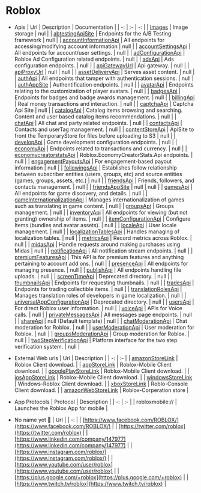 # Roblox

* Apis
    | Url | Description | Documentation |
    | -: | :- | -: |
    | [Images](https://images.rbxcdn.com/) | Image storage | nul |
    | [abtestingApiSite](https://abtesting.roblox.com) | Endpoints for the A/B Testing framework | null |
    | [accountInformationApi](https://accountinformation.roblox.com) | All endpoints for accessing/modifying account information | null |
    | [accountSettingsApi](https://accountsettings.roblox.com) | All endpoints for account/user settings. | null |
    | [adConfigurationApi](https://adconfiguration.roblox.com) | Roblox Ad Configuration related endpoints. | null |
    | [adsApi](https://ads.roblox.com) | Ads configuration endpoints. | null |
    | [apiGatewayUrl](https://apis.roblox.com) | Api gateway. | null |
    | [apiProxyUrl](https://api.roblox.com) | null | null |
    | [assetDeliveryApi](https://assetdelivery.roblox.com) | Serves asset content. | null |
    | [authApi](https://auth.roblox.com) | All endpoints that tamper with authentication sessions. | null |
    | [authAppSite](https://authsite.roblox.com) | Authentification endpoints. | null |
    | [avatarApi](https://avatar.roblox.com) | Endpoints relating to the customization of player avatars. | null |
    | [badgesApi](https://badges.roblox.com) | Endpoints for badges and badge awards management. | null |
    | [billingApi](https://billing.roblox.com) | Real money transactions and interaction. | null |
    | [captchaApi](https://captcha.roblox.com) | Captcha Api Site | null |
    | [catalogApi](https://catalog.roblox.com) | Catalog items browsing and searching. Content and user based catalog items recommendations. | null |
    | [chatApi](https://chat.roblox.com) | All chat and party related endpoints. | null |
    | [contactsApi](https://contacts.roblox.com) | Contacts and userTag management. | null |
    | [contentStoreApi](https://contentstore.roblox.com) | ApiSite to front the TemporaryStore for files before uploading to S3 | null |
    | [developApi](https://develop.roblox.com) | Game development configuration endpoints. | null |
    | [economyApi](https://economy.roblox.com) | Endpoints related to transactions and currency. | null |
    | [economycreatorstatsApi](https://economycreatorstats.roblox.com) | Roblox.EconomyCreatorStats.Api endpoints. | null |
    | [engagementPayoutsApi](https://engagementpayouts.roblox.com) | For engagement-based payout information | null |
    | [followingsApi](https://followings.roblox.com) | Establishes follow relationship between subscriber entities (users, groups, etc) and source entities (games, groups, assets, etc.) | null |
    | [friendsApi](https://friends.roblox.com) | Friends, followers, and contacts management. | null |
    | [friendsAppSite](https://friendsite.roblox.com) | null | null |
    | [gamesApi](https://games.roblox.com) | All endpoints for game discovery, and details. | null |
    | [gameInternationalizationApi](https://gameinternationalization.roblox.com) | Manages internationalization of games such as translating in game content. | null |
    | [groupsApi](https://groups.roblox.com) | Groups management. | null |
    | [inventoryApi](https://inventory.roblox.com) | All endpoints for viewing (but not granting) ownership of items. | null |
    | [itemConfigurationApi](https://itemconfiguration.roblox.com) | Configure Items (bundles and avatar assets). | null |
    | [localeApi](https://locale.roblox.com) | User locale management. | null |
    | [localizationTablesApi](https://localizationtables.roblox.com) | Handles managing of localization tables. | null |
    | [metricsApi](https://metrics.roblox.com) | Record metrics across Roblox. | null |
    | [midasApi](https://midas.roblox.com) | Handle requests around making purchases using Midas | null |
    | [notificationApi](https://notifications.roblox.com) | All notification stream endpoints. | null |
    | [premiumFeaturesApi](https://premiumfeatures.roblox.com) | This API is for premium features and anything pertaining to account add ons. | null |
    | [presenceApi](https://presence.roblox.com) | All endpoints for managing presence. | null |
    | [publishApi](https://publish.roblox.com) | All endpoints handling file uploads. | null |
    | [screenTimeApi](https://apis.rcs.roblox.com/screen-time-api) | Deprecated directory. | null |
    | [thumbnailsApi](https://thumbnails.roblox.com) | Endpoints for requesting thumbnails. | null |
    | [tradesApi](https://trades.roblox.com) | Endpoints for trading collectible items. | null |
    | [translationRolesApi](https://translationroles.roblox.com) | Manages translation roles of developers in game localization. | null |
    | [universalAppConfigurationApi](https://apis.roblox.com/universal-app-configuration) | Deprecated directory. | null |
    | [usersApi](https://users.roblox.com) | For direct Roblox user information. | null |
    | [voiceApi](https://voice.roblox.com) | APIs for Voice calls. | null |
    | [privateMessagesApi](https://privatemessages.roblox.com) | All messages page endpoints. | null |
    | [shareApi](https://share.roblox.com) | null (Default template) | null |
    | [chatModerationApi](https://chatmoderation.roblox.com) | Chat moderation for Roblox. | null |
    | [userModerationApi](https://usermoderation.roblox.com) | User moderation for Roblox. | null |
    | [groupsModerationApi](https://groupsmoderation.roblox.com) | Group moderation for Roblox. | null |
    | [twoStepVerificationApi](https://twostepverification.roblox.com) | Platform interface for the two step verification system. | null |

* External Web urls
    | Url | Description |
    | -: | :- |
    | [amazonStoreLink](https://www.amazon.com/Roblox-Corporation/dp/B00NUF4YOA) | Roblox Client download. |
    | [appStoreLink](https://itunes.apple.com/us/app/roblox-mobile/id431946152) | Roblox-Mobile Client download. |
    | [googlePlayStoreLink](https://play.google.com/store/apps/details?id=com.roblox.client&amp;hl=e) | Roblox-Mobile Client download. |
    | [iosAppStoreLink](https://itunes.apple.com/us/app/roblox-mobile/id431946152) | Roblox-Mobile Client download. |
    | [windowsStoreLink](https://www.microsoft.com/en-us/store/games/roblox/9nblgggzm6wm) | Windows-Roblox Client download. |
    | [xboxStoreLink](https://www.microsoft.com/en-us/p/roblox/bq1tn1t79v9k) | Roblo-Console Client download. |
    | [amazonWebStoreLink](https://www.amazon.com/roblox?&amp;_encoding=UTF8&amp;tag=r05d13-20&amp;linkCode=ur2&amp;linkId=4ba2e1ad82f781c8e8cc98329b1066d0&amp;camp=1789&amp;creative=9325) | Roblox-Corperation store |

* App Protocols
    | Protocol | Description |
    | -: | :- |
    | robloxmobile:// | Launches the Roblox App for mobile |

* No name yet 🤔
    | Url |
    | -: |
    | [https://www.facebook.com/ROBLOX/](https://www.facebook.com/ROBLOX/) |
    | [https://twitter.com/roblox](https://twitter.com/roblox) |
    | [https://www.linkedin.com/company/147977](https://www.linkedin.com/company/147977) |
    | [https://www.instagram.com/roblox/](https://www.instagram.com/roblox/) |
    | [https://www.youtube.com/user/roblox](https://www.youtube.com/user/roblox) |
    | [https://plus.google.com/+roblox](https://plus.google.com/+roblox) |
    | [https://www.twitch.tv/roblox](https://www.twitch.tv/roblox) |
